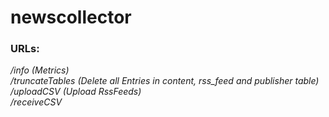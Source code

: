 # newscollector

### URLs: 
*/info (Metrics)*  
*/truncateTables (Delete all Entries in content, rss_feed and publisher table)*  
*/uploadCSV  (Upload RssFeeds)*  
*/receiveCSV* 